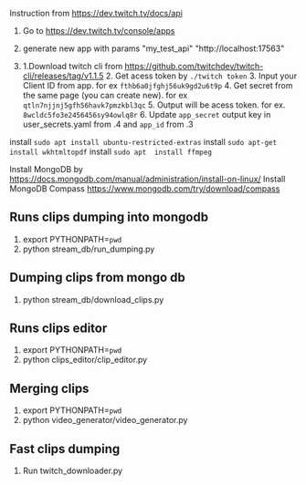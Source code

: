 Instruction from https://dev.twitch.tv/docs/api

1. Go to https://dev.twitch.tv/console/apps

2. generate new app with params
"my_test_api"
"http://localhost:17563"


3. 1.Download twitch cli from https://github.com/twitchdev/twitch-cli/releases/tag/v1.1.5
   2. Get acess token by `./twitch token`
   3. Input your Client ID from app. for ex `fthb6a0jfghj56uk9gd2u6t9p` 
   4. Get secret from the same page (you can create new). for ex `qtln7njjnj5gfh56havk7pmzkbl3qc`
   5. Output will be acess token. for ex. `8wcldc5fo3e2456456sy94owlq8r`
   6. Update `app_secret` output key in user_secrets.yaml from .4 and `app_id` from .3


install `sudo apt install ubuntu-restricted-extras`
install `sudo apt-get install wkhtmltopdf`
install `sudo apt  install ffmpeg`


Install MongoDB by https://docs.mongodb.com/manual/administration/install-on-linux/
Install MongoDB Compass https://www.mongodb.com/try/download/compass

## Runs clips dumping into mongodb
1. export PYTHONPATH=`pwd`
2. python stream_db/run_dumping.py 

## Dumping clips from mongo db
1. python stream_db/download_clips.py 

## Runs clips editor
1. export PYTHONPATH=`pwd`
2. python clips_editor/clip_editor.py

## Merging clips
1. export PYTHONPATH=`pwd`
3. python video_generator/video_generator.py

## Fast clips dumping
1. Run twitch_downloader.py



